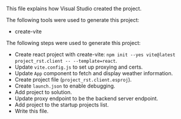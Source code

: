 This file explains how Visual Studio created the project.

The following tools were used to generate this project:
- create-vite

The following steps were used to generate this project:
- Create react project with create-vite: `npm init --yes vite@latest project_rst.client -- --template=react`.
- Update `vite.config.js` to set up proxying and certs.
- Update `App` component to fetch and display weather information.
- Create project file (`project_rst.client.esproj`).
- Create `launch.json` to enable debugging.
- Add project to solution.
- Update proxy endpoint to be the backend server endpoint.
- Add project to the startup projects list.
- Write this file.
